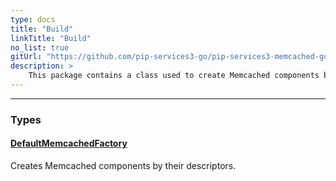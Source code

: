 ```yaml
---
type: docs
title: "Build"
linkTitle: "Build"
no_list: true
gitUrl: "https://github.com/pip-services3-go/pip-services3-memcached-go"
description: >
    This package contains a class used to create Memcached components by their descriptors.
---
```

---
<div class="module-body"> 


### Types

#### [DefaultMemcachedFactory](default_memcached_factory)
Creates Memcached components by their descriptors.

</div>

